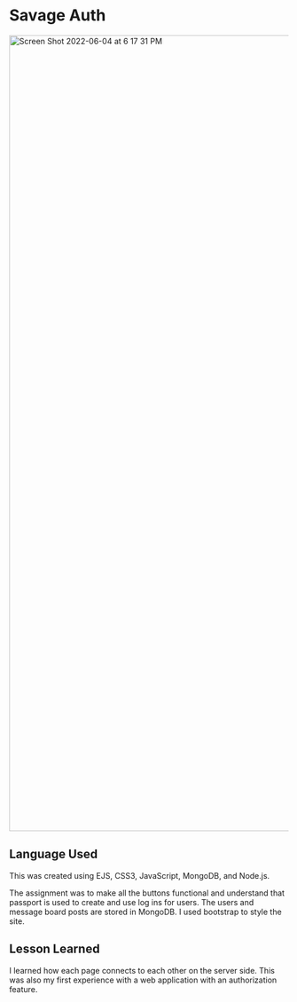 # Savage Auth

<img width="1436" alt="Screen Shot 2022-06-04 at 6 17 31 PM" src="https://user-images.githubusercontent.com/102538779/172091877-9b5d2877-2b42-481a-879b-c3dc72f4dd9e.png">

## Language Used

This was created using EJS, CSS3, JavaScript, MongoDB, and Node.js.

The assignment was to make all the buttons functional and understand that passport is used to create and use log ins for users. The users and message board posts are stored in MongoDB. I used bootstrap to style the site. 

## Lesson Learned

I learned how each page connects to each other on the server side. This was also my first experience with a web application with an authorization feature.
